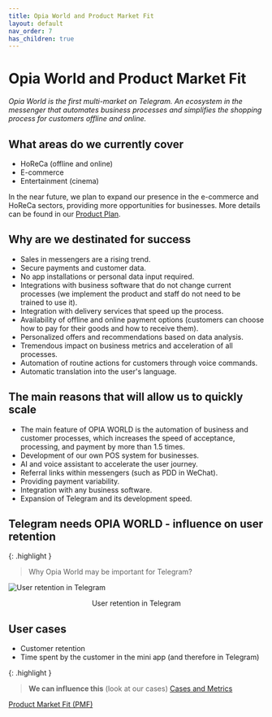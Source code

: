 ```yaml
---
title: Opia World and Product Market Fit
layout: default
nav_order: 7
has_children: true
---
```


# Opia World and Product Market Fit

_Opia World is the first multi-market on Telegram. An ecosystem in the messenger that automates business processes and simplifies the shopping process for customers offline and online._

## What areas do we currently cover

- HoReCa (offline and online)
- E-commerce
- Entertainment (cinema)

In the near future, we plan to expand our presence in the e-commerce and HoReCa sectors, providing more opportunities for businesses. More details can be found in our [Product Plan](https://opia-world.github.io/en/docs/product_plan.html).

## Why are we destinated for success

- Sales in messengers are a rising trend.
- Secure payments and customer data.
- No app installations or personal data input required.
- Integrations with business software that do not change current processes (we implement the product and staff do not need to be trained to use it).
- Integration with delivery services that speed up the process.
- Availability of offline and online payment options (customers can choose how to pay for their goods and how to receive them).
- Personalized offers and recommendations based on data analysis.
- Tremendous impact on business metrics and acceleration of all processes.
- Automation of routine actions for customers through voice commands.
- Automatic translation into the user's language.

## The main reasons that will allow us to quickly scale

- The main feature of OPIA WORLD is the automation of business and customer processes, which increases the speed of acceptance, processing, and payment by more than 1.5 times.
- Development of our own POS system for businesses.
- AI and voice assistant to accelerate the user journey.
- Referral links within messengers (such as PDD in WeChat).
- Providing payment variability.
- Integration with any business software.
- Expansion of Telegram and its development speed.

## Telegram needs OPIA WORLD - influence on user retention

{: .highlight }
> Why Opia World may be important for Telegram?

![User retention in Telegram](/en/assets/images/user_retention_in_telegram.png "User retention in Telegram")
<p style="text-align:center">User retention in Telegram</p>

## User cases
- Customer retention
- Time spent by the customer in the mini app (and therefore in Telegram)

{: .highlight }
> **We can influence this** (look at our cases)
> [Cases and Metrics](https://opia-world.github.io/en/docs/cases_and_metrics.html)

[Product Market Fit (PMF)](https://opia-world.github.io/en/docs/opia_world_and_product_market_fit/product_market_fit.html)